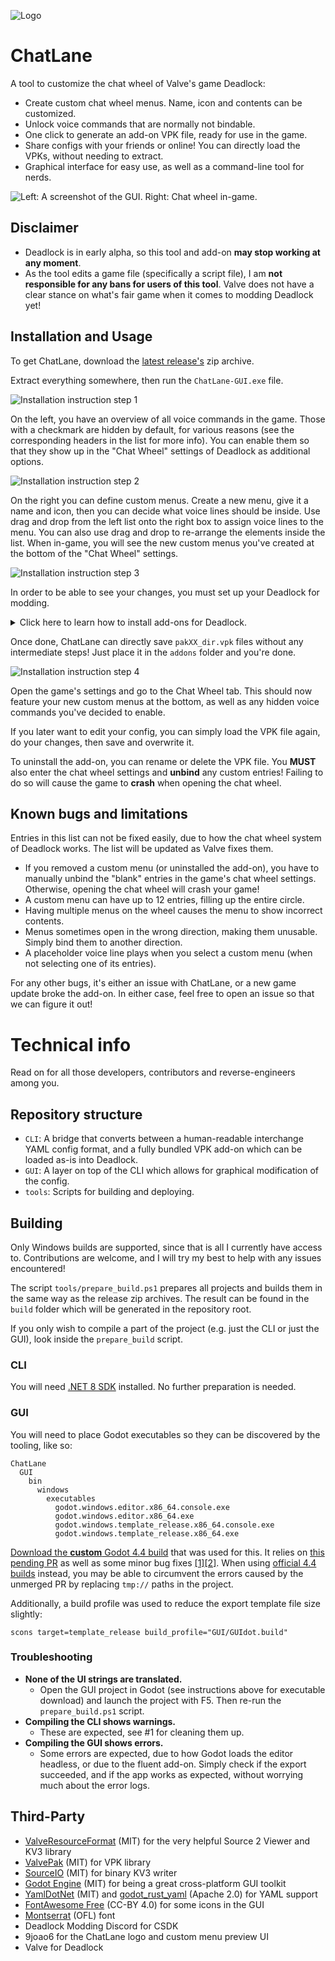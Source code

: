 ![Logo](GUI/logo.png)

# ChatLane

A tool to customize the chat wheel of Valve's game Deadlock:

- Create custom chat wheel menus. Name, icon and contents can be customized.
- Unlock voice commands that are normally not bindable.
- One click to generate an add-on VPK file, ready for use in the game.
- Share configs with your friends or online! You can directly load the VPKs, without needing to extract.
- Graphical interface for easy use, as well as a command-line tool for nerds.

![Left: A screenshot of the GUI. Right: Chat wheel in-game.](docs/preview.png)

## Disclaimer

- Deadlock is in early alpha, so this tool and add-on **may stop working at any moment**.
- As the tool edits a game file (specifically a script file), I am **not responsible for any bans for users of this tool**. Valve does not have a clear stance on what's fair game when it comes to modding Deadlock yet!

## Installation and Usage

To get ChatLane, download the [latest release's](https://github.com/redmser/chatlane/releases) zip archive.

Extract everything somewhere, then run the `ChatLane-GUI.exe` file.

![Installation instruction step 1](docs/installation-1.png)

On the left, you have an overview of all voice commands in the game.
Those with a checkmark are hidden by default, for various reasons (see the corresponding headers in the list for more info).
You can enable them so that they show up in the "Chat Wheel" settings of Deadlock as additional options.

![Installation instruction step 2](docs/installation-2.png)

On the right you can define custom menus.
Create a new menu, give it a name and icon, then you can decide what voice lines should be inside.
Use drag and drop from the left list onto the right box to assign voice lines to the menu. You can also use drag and drop to re-arrange the elements inside the list.
When in-game, you will see the new custom menus you've created at the bottom of the "Chat Wheel" settings.

![Installation instruction step 3](docs/installation-3.png)

In order to be able to see your changes, you must set up your Deadlock for modding.

<details>
<summary>Click here to learn how to install add-ons for Deadlock.</summary>

- Open the game folder (right-click on the game in Steam -> Manage -> Browse local files).
- Go to `game/citadel` and open `gameinfo.gi` in a text editor.
- Near the top of the file should be a block called `SearchPaths`. Replace it so that it looks like this:

```
SearchPaths
{
  Game                citadel/addons
  Mod                 citadel
  Write               citadel
  Game                citadel
  Write               core
  Mod                 core
  Game                core
}
```

Note that you will have to do this step every time a major patch for the game comes out.

- Still in the `game/citadel` folder, create a new folder called `addons` (if it does not exist yet).

You can now install add-ons for Deadlock by placing `pakXX_dir.vpk` files into the `addons` folder.
The `XX` numbers usually don't matter, as long as you start with `02` and keep counting up for each new add-on you install.

</details>

Once done, ChatLane can directly save `pakXX_dir.vpk` files without any intermediate steps! Just place it in the `addons` folder and you're done.

![Installation instruction step 4](docs/installation-4.png)

Open the game's settings and go to the Chat Wheel tab. This should now feature your new custom menus at the bottom, as well as any hidden voice commands you've decided to enable.

If you later want to edit your config, you can simply load the VPK file again, do your changes, then save and overwrite it.

To uninstall the add-on, you can rename or delete the VPK file. You **MUST** also enter the chat wheel settings and **unbind** any custom entries! Failing to do so will cause the game to **crash** when opening the chat wheel.

## Known bugs and limitations

Entries in this list can not be fixed easily, due to how the chat wheel system of Deadlock works. The list will be updated as Valve fixes them.

- If you removed a custom menu (or uninstalled the add-on), you have to manually unbind the "blank" entries in the game's chat wheel settings. Otherwise, opening the chat wheel will crash your game!
- A custom menu can have up to 12 entries, filling up the entire circle.
- Having multiple menus on the wheel causes the menu to show incorrect contents.
- Menus sometimes open in the wrong direction, making them unusable. Simply bind them to another direction.
- A placeholder voice line plays when you select a custom menu (when not selecting one of its entries).

For any other bugs, it's either an issue with ChatLane, or a new game update broke the add-on. In either case, feel free to open an issue so that we can figure it out!

# Technical info

Read on for all those developers, contributors and reverse-engineers among you.

## Repository structure

- `CLI`: A bridge that converts between a human-readable interchange YAML config format, and a fully bundled VPK add-on which can be loaded as-is into Deadlock.
- `GUI`: A layer on top of the CLI which allows for graphical modification of the config.
- `tools`: Scripts for building and deploying.

## Building

Only Windows builds are supported, since that is all I currently have access to.
Contributions are welcome, and I will try my best to help with any issues encountered!

The script `tools/prepare_build.ps1` prepares all projects and builds them in the same way as the release zip archives.
The result can be found in the `build` folder which will be generated in the repository root.

If you only wish to compile a part of the project (e.g. just the CLI or just the GUI), look inside the `prepare_build` script.

### CLI

You will need [.NET 8 SDK](https://dotnet.microsoft.com/en-us/download/dotnet/8.0) installed. No further preparation is needed.

### GUI

You will need to place Godot executables so they can be discovered by the tooling, like so:

```
ChatLane
  GUI
    bin
      windows
        executables
          godot.windows.editor.x86_64.console.exe
          godot.windows.editor.x86_64.exe
          godot.windows.template_release.x86_64.console.exe
          godot.windows.template_release.x86_64.exe
```

[Download the **custom** Godot 4.4 build](https://github.com/RedMser/godot/releases/tag/chatlane-1) that was used for this. It relies on [this pending PR](https://github.com/godotengine/godot/pull/77907) as well as some minor bug fixes [[1]](https://github.com/godotengine/godot/pull/99223)[[2]](https://github.com/godotengine/godot/pull/99266).
When using [official 4.4 builds](https://godotengine.org/download/preview/) instead, you may be able to circumvent the errors caused by the unmerged PR by replacing `tmp://` paths in the project.

Additionally, a build profile was used to reduce the export template file size slightly:

```
scons target=template_release build_profile="GUI/GUIdot.build"
```

### Troubleshooting

- **None of the UI strings are translated.**
  - Open the GUI project in Godot (see instructions above for executable download) and launch the project with F5. Then re-run the `prepare_build.ps1` script.
- **Compiling the CLI shows warnings.**
  - These are expected, see #1 for cleaning them up.
- **Compiling the GUI shows errors.**
  - Some errors are expected, due to how Godot loads the editor headless, or due to the fluent add-on. Simply check if the export succeeded, and if the app works as expected, without worrying much about the error logs.

## Third-Party

- [ValveResourceFormat](https://github.com/ValveResourceFormat/ValveResourceFormat) (MIT) for the very helpful Source 2 Viewer and KV3 library
- [ValvePak](https://github.com/ValveResourceFormat/ValvePak) (MIT) for VPK library
- [SourceIO](https://github.com/REDxEYE/SourceIO) (MIT) for binary KV3 writer
- [Godot Engine](https://github.com/godotengine/godot) (MIT) for being a great cross-platform GUI toolkit
- [YamlDotNet](https://github.com/aaubry/YamlDotNet) (MIT) and [godot_rust_yaml](https://github.com/ynot01/godot_rust_yaml) (Apache 2.0) for YAML support
- [FontAwesome Free](https://fontawesome.com/) (CC-BY 4.0) for some icons in the GUI
- [Montserrat](https://fonts.google.com/specimen/Montserrat) (OFL) font
- Deadlock Modding Discord for CSDK
- 9joao6 for the ChatLane logo and custom menu preview UI
- Valve for Deadlock

